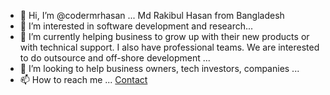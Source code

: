 - 👋 Hi, I’m @codermrhasan ... Md Rakibul Hasan from Bangladesh
- 👀 I’m interested in software development and research...
- 💼 I’m currently helping business to grow up with their new products or with technical support. I also have professional teams. We are interested to do outsource and off-shore development ...
- 💞️ I’m looking to help business owners, tech investors, companies ...
- 📫 How to reach me ... [Contact](https://www.sigmosoft.com/contact/)
